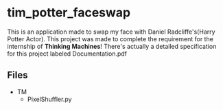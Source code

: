 # tim_potter_faceswap
This is an application made to swap my face with Daniel Radcliffe's(Harry Potter Actor).
This project was made to complete the requirement for the internship of **Thinking Machines**!
There's actually a detailed specification for this project labeled Documentation.pdf

## Files
* TM
    * PixelShuffler.py

